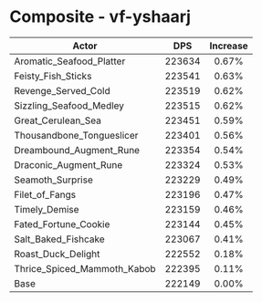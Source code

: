 # Composite - vf-yshaarj
| Actor | DPS | Increase |
|---|:---:|:---:|
|Aromatic_Seafood_Platter|223634|0.67%|
|Feisty_Fish_Sticks|223541|0.63%|
|Revenge_Served_Cold|223519|0.62%|
|Sizzling_Seafood_Medley|223515|0.62%|
|Great_Cerulean_Sea|223451|0.59%|
|Thousandbone_Tongueslicer|223401|0.56%|
|Dreambound_Augment_Rune|223354|0.54%|
|Draconic_Augment_Rune|223324|0.53%|
|Seamoth_Surprise|223229|0.49%|
|Filet_of_Fangs|223196|0.47%|
|Timely_Demise|223159|0.46%|
|Fated_Fortune_Cookie|223144|0.45%|
|Salt_Baked_Fishcake|223067|0.41%|
|Roast_Duck_Delight|222552|0.18%|
|Thrice_Spiced_Mammoth_Kabob|222395|0.11%|
|Base|222149|0.00%|
